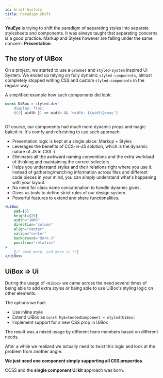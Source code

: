 ```yaml
---
id: brief-history
title: Paradigm shift
---
```


**YouEye** is trying to shift the paradigm of separating styles into separate stylesheets and components.
It was always taught that separating concerns is a good practice. Markup and Styles however are falling
under the same concern: **Presentation**.

## The story of UiBox

On a project, we started to use a `Grommet` and `styled-system`
inspired UI System. We ended up relying on fully dynamic `styled-components`,
almost completely stopped writing CSS and custom `styled-components` in the regular way.

A simplified example how such components did look:

```jsx
const UiBox = styled.div`
    display: flex;
    ${({ width }) => width && 'width: ${width}rem;'}
`
```

Of course, our components had much more dynamic props and magic baked in. It's comfy and refreshing
to use such approach.

-   Presentation logic is kept at a single place: Markup + Styles
-   Leverages the benefits of CCS-in-JS solution, which is the dynamic nature of JS in CSS :)
-   Eliminates all the awkward naming conventions and the extra workload of thinking and maintaining the
    correct selectors.
-   Helps you understand styles and their relations right where you use it. Instead of
    gathering/matching information across files and different code pieces in your mind, you can simply
    understand what's happening with your layout.
-   No need for class name concatenation to handle dynamic gives.
-   Gives us tools to define strict rules of our design system.
-   Powerful features to extend and share functionalities.

```jsx
<UiBox
    pad={5}
    height={20}
    width="100%"
    direction="column"
    align="center"
    valign="center"
    background="dark-3"
    position="relative"
>
    {/* <And more, and more /> */}
</UiBox>
```

## UiBox => Ui

During the usage of `<UiBox>` we came across the need several times of being able to add extra styles or being
able to use UiBox's styling logic on other elements.

The options we had:

-   Use inline style
-   Extend UiBox as `const MyExtendedComponent = styled(UiBox)`
-   Implement support for a new CSS prop in UiBox

The result was a mixed usage by different team members based on different needs.

After a while we realized we actually need to twist this logic and look at the problem from another angle:

**We just need one component simply supporting all CSS properties.**

CCSS and the **single component Ui kit** approach was born.
